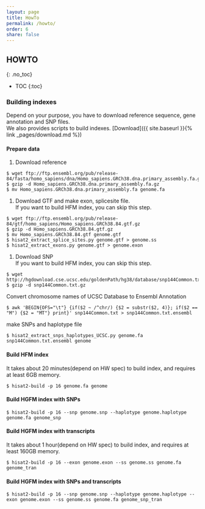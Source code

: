 ```yaml
---
layout: page
title: HowTo
permalink: /howto/
order: 6
share: false
---
```


## HOWTO
{: .no_toc}

- TOC
{:toc}

### Building indexes
Depend on your purpose, you have to download reference sequence, gene annotation and SNP files.  
We also provides scripts to build indexes. [Download]({{ site.baseurl }}{% link _pages/download.md %})

#### Prepare data
1. Download reference
```
$ wget ftp://ftp.ensembl.org/pub/release-84/fasta/homo_sapiens/dna/Homo_sapiens.GRCh38.dna.primary_assembly.fa.gz
$ gzip -d Homo_sapiens.GRCh38.dna.primary_assembly.fa.gz
$ mv Homo_sapiens.GRCh38.dna.primary_assembly.fa genome.fa
```
   
1. Download GTF and make exon, splicesite file.  
   If you want to build HFM index, you can skip this step.
```
$ wget ftp://ftp.ensembl.org/pub/release-84/gtf/homo_sapiens/Homo_sapiens.GRCh38.84.gtf.gz  
$ gzip -d Homo_sapiens.GRCh38.84.gtf.gz
$ mv Homo_sapiens.GRCh38.84.gtf genome.gtf
$ hisat2_extract_splice_sites.py genome.gtf > genome.ss
$ hisat2_extract_exons.py genome.gtf > genome.exon
```

1. Download SNP  
   If you want to build HFM index, you can skip this step.  
```
$ wget http://hgdownload.cse.ucsc.edu/goldenPath/hg38/database/snp144Common.txt.gz
$ gzip -d snp144Common.txt.gz
```

   Convert chromosome names of UCSC Database to Ensembl Annotation
```
$ awk 'BEGIN{OFS="\t"} {if($2 ~ /^chr/) {$2 = substr($2, 4)}; if($2 == "M") {$2 = "MT"} print}' snp144Common.txt > snp144Common.txt.ensembl
```

   make SNPs and haplotype file
```
$ hisat2_extract_snps_haplotypes_UCSC.py genome.fa snp144Common.txt.ensembl genome
```

#### Build HFM index
It takes about 20 minutes(depend on HW spec) to build index, and requires at least 6GB memory.
```
$ hisat2-build -p 16 genome.fa genome
```

#### Build HGFM index with SNPs
```
$ hisat2-build -p 16 --snp genome.snp --haplotype genome.haplotype genome.fa genome_snp
```

#### Build HGFM index with transcripts
It takes about 1 hour(depend on HW spec) to build index, and requires at least 160GB memory.
```
$ hisat2-build -p 16 --exon genome.exon --ss genome.ss genome.fa genome_tran
```

#### Build HGFM index with SNPs and transcripts

```
$ hisat2-build -p 16 --snp genome.snp --haplotype genome.haplotype --exon genome.exon --ss genome.ss genome.fa genome_snp_tran
```



